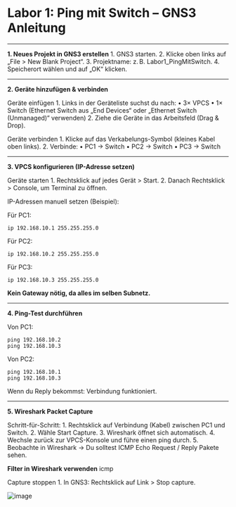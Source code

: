 # Labor 1: Ping mit Switch – GNS3 Anleitung

---

**1. Neues Projekt in GNS3 erstellen**
	1.	GNS3 starten.
	2.	Klicke oben links auf „File > New Blank Project“.
	3.	Projektname: z. B. Labor1_PingMitSwitch.
	4.	Speicherort wählen und auf „OK“ klicken.

---

**2. Geräte hinzufügen & verbinden**

Geräte einfügen
	1.	Links in der Geräteliste suchst du nach:
	•	3× VPCS
	•	1× Switch (Ethernet Switch aus „End Devices“ oder „Ethernet Switch (Unmanaged)“ verwenden)
	2.	Ziehe die Geräte in das Arbeitsfeld (Drag & Drop).

Geräte verbinden
	1.	Klicke auf das Verkabelungs-Symbol (kleines Kabel oben links).
	2.	Verbinde:
	•	PC1 → Switch
	•	PC2 → Switch
	•	PC3 → Switch

---

**3. VPCS konfigurieren (IP-Adresse setzen)**

Geräte starten
	1.	Rechtsklick auf jedes Gerät > Start.
	2.	Danach Rechtsklick > Console, um Terminal zu öffnen.

IP-Adressen manuell setzen (Beispiel):

Für PC1:
``` 
ip 192.168.10.1 255.255.255.0
```

Für PC2:
```
ip 192.168.10.2 255.255.255.0
```

Für PC3:
```
ip 192.168.10.3 255.255.255.0
```

**Kein Gateway nötig, da alles im selben Subnetz.**

---

**4. Ping-Test durchführen**

Von PC1:
```
ping 192.168.10.2
ping 192.168.10.3
```

Von PC2:
```
ping 192.168.10.1
ping 192.168.10.3
```

Wenn du Reply bekommst: Verbindung funktioniert.

---

**5. Wireshark Packet Capture**

Schritt-für-Schritt:
	1.	Rechtsklick auf Verbindung (Kabel) zwischen PC1 und Switch.
	2.	Wähle Start Capture.
	3.	Wireshark öffnet sich automatisch.
	4.	Wechsle zurück zur VPCS-Konsole und führe einen ping durch.
	5.	Beobachte in Wireshark → Du solltest ICMP Echo Request / Reply Pakete sehen.

**Filter in Wireshark verwenden**
icmp

Capture stoppen
	1.	In GNS3: Rechtsklick auf Link > Stop capture.

![image](https://github.com/user-attachments/assets/a7d9e12e-de93-418d-ae77-fd96a774eeb0)

